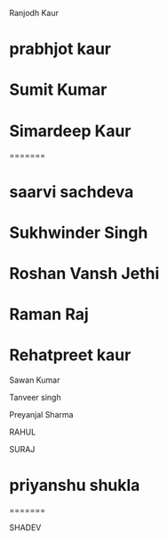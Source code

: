 Ranjodh Kaur  

prabhjot kaur
=======
Sumit Kumar
=======

Simardeep Kaur
=======
=======


saarvi sachdeva
=======

Sukhwinder Singh
=======
Roshan
Vansh Jethi
=======


Raman Raj
=======
Rehatpreet kaur
=======

Sawan Kumar

Tanveer singh

Preyanjal Sharma

RAHUL

SURAJ

priyanshu shukla
=======
=======


SHADEV

